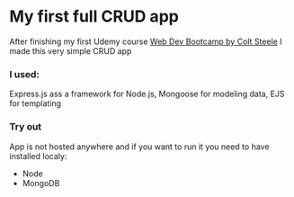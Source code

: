 # My first full CRUD app

After finishing my first Udemy course [Web Dev Bootcamp by Colt Steele](https://www.udemy.com/share/101W923@ffVioDWE0kJsW8w3tOPqJm6S-nZ_5A6JZvZVPXwSb3lfBxMktZKwSc5xWaNeT-aZLw==/)
I made this very simple CRUD app

### I used:

Express.js ass a framework for Node.js,
Mongoose for modeling data,
EJS for templating

### Try out

App is not hosted anywhere and if you want to run it you need to have installed localy:

- Node
- MongoDB
